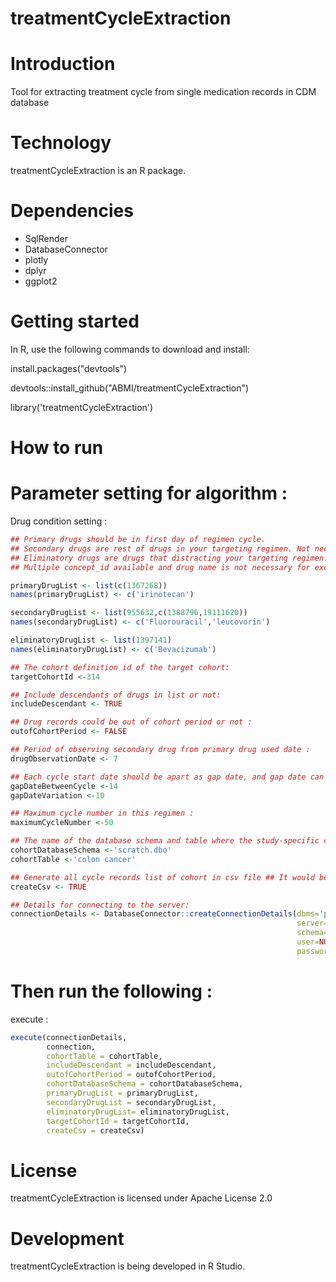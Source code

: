 # treatmentCycleExtraction

Introduction
==========
Tool for extracting treatment cycle from single medication records in CDM database

Technology
==========
treatmentCycleExtraction is an R package.

Dependencies
============
* SqlRender
* DatabaseConnector
* plotly
* dplyr
* ggplot2

Getting started
============
In R, use the following commands to download and install:

install.packages("devtools")

devtools::install_github("ABMI/treatmentCycleExtraction")

library('treatmentCycleExtraction')

How to run
============
# Parameter setting for algorithm :

Drug condition setting :
```r
## Primary drugs should be in first day of regimen cycle.
## Secondary drugs are rest of drugs in your targeting regimen. Not necessary for excuting but recommanded.
## Eliminatory drugs are drugs that distracting your targeting regimen. Not necessary for excuting.
## Multiple concept_id available and drug name is not necessary for excuting.

primaryDrugList <- list(c(1367268))
names(primaryDrugList) <- c('irinotecan')

secondaryDrugList <- list(955632,c(1388796,19111620))
names(secondaryDrugList) <- c('Fluorouracil','leucovorin')

eliminatoryDrugList <- list(1397141)
names(eliminatoryDrugList) <- c('Bevacizumab')

## The cohort definition id of the target cohort:
targetCohortId <-314

## Include descendants of drugs in list or not:
includeDescendant <- TRUE

## Drug records could be out of cohort period or not :
outofCohortPeriod <- FALSE

## Period of observing secondary drug from primary drug used date :
drugObservationDate <- 7

## Each cycle start date should be apart as gap date, and gap date can be in range of +- date as gap date variation :
gapDateBetweenCycle <-14
gapDateVariation <-10

## Maximum cycle number in this regimen :
maximumCycleNumber <-50

## The name of the database schema and table where the study-specific cohorts will be instantiated:
cohortDatabaseSchema <-'scratch.dbo'
cohortTable <-'colon cancer'

## Generate all cycle records list of cohort in csv file ## It would be treatment episode table later...
createCsv <- TRUE

## Details for connecting to the server:
connectionDetails <- DatabaseConnector::createConnectionDetails(dbms='pdw',
                                                                server=Sys.getenv("PDW_SERVER"),
                                                                schema='cdmDatabaseSchema',
                                                                user=NULL,
                                                                password=NULL)
```

# Then run the following :
execute :
```r
execute(connectionDetails,
        connection,
        cohortTable = cohortTable,
        includeDescendant = includeDescendant,
        outofCohortPeriod = outofCohortPeriod,
        cohortDatabaseSchema = cohortDatabaseSchema,
        primaryDrugList = primaryDrugList,
        secondaryDrugList = secondaryDrugList,
        eliminatoryDrugList= eliminatoryDrugList,
        targetCohortId = targetCohortId,
        createCsv = createCsv)
```
License
=======
  treatmentCycleExtraction is licensed under Apache License 2.0

Development
===========
  treatmentCycleExtraction is being developed in R Studio.

